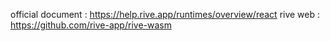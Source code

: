 official document : https://help.rive.app/runtimes/overview/react
rive web :  https://github.com/rive-app/rive-wasm

